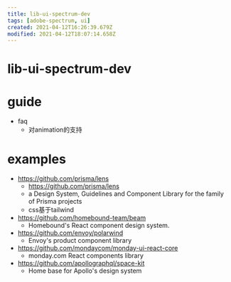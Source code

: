 ```yaml
---
title: lib-ui-spectrum-dev
tags: [adobe-spectrum, ui]
created: 2021-04-12T16:26:39.679Z
modified: 2021-04-12T18:07:14.658Z
---
```


# lib-ui-spectrum-dev

# guide

- faq
  - 对animation的支持
# examples
- https://github.com/prisma/lens
  - https://github.com/prisma/lens
  - a Design System, Guidelines and Component Library for the family of Prisma projects
  - css基于tailwind
- https://github.com/homebound-team/beam
  - Homebound's React component design system.
- https://github.com/envoy/polarwind
  - Envoy's product component library
- https://github.com/mondaycom/monday-ui-react-core
  - monday.com React components library
- https://github.com/apollographql/space-kit
  - Home base for Apollo's design system
